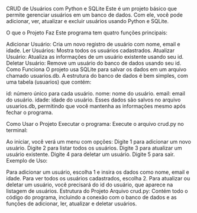 CRUD de Usuários com Python e SQLite
Este é um projeto básico que permite gerenciar usuários em um banco de dados. Com ele, você pode adicionar, ver, atualizar e excluir usuários usando Python e SQLite.

O que o Projeto Faz
Este programa tem quatro funções principais:

Adicionar Usuário: Cria um novo registro de usuário com nome, email e idade.
Ler Usuários: Mostra todos os usuários cadastrados.
Atualizar Usuário: Atualiza as informações de um usuário existente usando seu id.
Deletar Usuário: Remove um usuário do banco de dados usando seu id.
Como Funciona
O projeto usa SQLite para salvar os dados em um arquivo chamado usuarios.db. A estrutura do banco de dados é bem simples, com uma tabela (usuarios) que contém:

id: número único para cada usuário.
nome: nome do usuário.
email: email do usuário.
idade: idade do usuário.
Esses dados são salvos no arquivo usuarios.db, permitindo que você mantenha as informações mesmo após fechar o programa.

Como Usar o Projeto
Executar o programa: Execute o arquivo crud.py no terminal:


Ao iniciar, você verá um menu com opções:
Digite 1 para adicionar um novo usuário.
Digite 2 para listar todos os usuários.
Digite 3 para atualizar um usuário existente.
Digite 4 para deletar um usuário.
Digite 5 para sair.
Exemplo de Uso:

Para adicionar um usuário, escolha 1 e insira os dados como nome, email e idade.
Para ver todos os usuários cadastrados, escolha 2.
Para atualizar ou deletar um usuário, você precisará do id do usuário, que aparece na listagem de usuários.
Estrutura do Projeto
Arquivo crud.py: Contém todo o código do programa, incluindo a conexão com o banco de dados e as funções de adicionar, ler, atualizar e deletar usuários.
